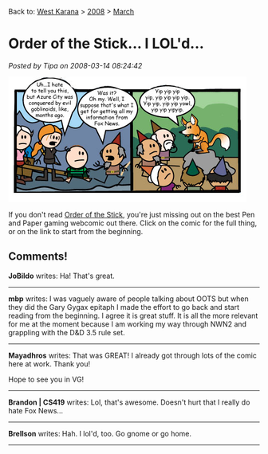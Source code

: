 Back to: [West Karana](/posts/westkarana.md) > [2008](/posts/2008/westkarana.md) > [March](./westkarana.md)
# Order of the Stick... I LOL'd...

*Posted by Tipa on 2008-03-14 08:24:42*

[![oots.jpg](../../../uploads/2008/03/oots.jpg)](http://www.giantitp.com/comics/oots0539.html)

If you don't read [Order of the Stick](http://www.giantitp.com/), you're just missing out on the best Pen and Paper gaming webcomic out there. Click on the comic for the full thing, or on the link to start from the beginning.

## Comments!

**JoBildo** writes: Ha! That's great.

---

**mbp** writes: I was vaguely aware of people talking about OOTS but when they did the Gary Gygax epitaph I made the effort to go back and start reading from the beginning. I agree it is great stuff. It is all the more relevant for me at the moment because I am working my way through NWN2 and grappling with the D&D 3.5 rule set.

---

**Mayadhros** writes: That was GREAT! I already got through lots of the comic here at work. Thank you!

Hope to see you in VG!

---

**Brandon | CS419** writes: Lol, that's awesome. Doesn't hurt that I really do hate Fox News...

---

**Brellson** writes: Hah. I lol'd, too. Go gnome or go home.

---

